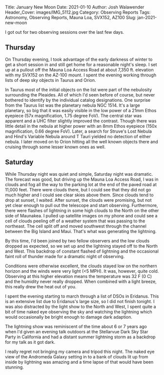 Title: January New Moon
Date: 2021-01-10
Author: Josh Walawender
Header_Cover: images/IMG_5112.jpg
Category: Observing Reports
Tags: Astronomy, Observing Reports, Mauna Loa, SVX152, AZ100
Slug: jan-2021-new-moon

I got out for two observing sessions over the last few days.  

## Thursday

On Thursday evening, I took advantage of the early darkness of winter to get a short session in and still get home for a reasonable night's sleep.  I set up at a pullout off the Mauna Loa Access Road at about 7,350 ft. elevation with my SVX152 on the AZ-100 mount.  I spent the evening working through lists of deep sky objects in Taurus and Orion.

In Taurus most of the initial objects on the list were part of the nebulosity surrounding the Pleaides.  All of which I'd seen before of course, but never bothered to identify by the individual catalog designations.  One surprise from the Taurus list was the planetary nebula NGC 1514.  It's a large planetary, so big that it was easily visible in the low power of a 21mm Ethos eyepiece (57x magnification, 1.75 degree FoV).  The central star was apparent and a UHC filter slightly improved the contrast.  Though there was little detail in the nebula at higher power with an 8mm Ethos eyepiece (150x magnification, 0.66 degree FoV).  Later, a search for Struve's Lost Nebula and Hind's Variable Nebula around T Tauri yielded no detection of either nebula.  I later moved on to Orion hitting all the well known objects there and cruising through some lesser known ones as well.

## Saturday

While Thursday night was quiet and simple, Saturday night was dramatic.  The forecast was good, but driving up the Mauna Loa Access Road, I was in clouds and fog all the way to the parking lot at the end of the paved road at 11,000 feet.  There were clouds there, but I could see that they did not go much higher and I could see clear skies above them.  Since clouds tend to drop at sunset, I waited.  After sunset, the clouds were promising, but not yet clear enough to pull out the telescope and start observing.  Furthermore, there were flashes of lightning in some high clouds to the North on the other side of Maunakea.  I pulled up satellite images on my phone and could see a cell of clouds peeling off of a weather system that was passing to the northeast.  The cell split off and moved southwest through the channel between the Big Island and Maui.  That's what was generating the lightning.

By this time, I'd been joined by two fellow observers and the low clouds dropped as expected, so we set up and the lightning stayed off to the North and West.  This backdrop of constant flashed of lightning and the occasional faint roll of thunder made for a dramatic night of observing.

Conditions were otherwise excellent, the clouds stayed low on the northern horizon and the winds were very light (<5 MPH).  It was, however, quite cold.  Observing at this higher elevation means the temperature was 32 F (0 C) and the humidity never really dropped.  When combined with a light breeze, this really drew the heat out of you.

I spent the evening starting to march through a list of DSOs in Eridanus. This is an extensive list due to Eridanus's large size, so I did not finish tonight.  I was also distracted by the light show to the North and West, I spent quite a bit of time naked eye observing the sky and watching the lightning which would occasionally be bright enough to damage dark adaption.

The lightning show was reminiscent of the time about 6 or 7 years ago when I'd given an evening talk outdoors at the Stellarvue Dark Sky Star Party in California and had a distant summer lightning storm as a backdrop for my talk as it got dark.

I really regret not bringing my camera and tripod this night.  The naked eye view of the Andromeda Galaxy setting in to a bank of clouds lit up from inside by lightning was amazing and a time lapse of that would have been stunning.
